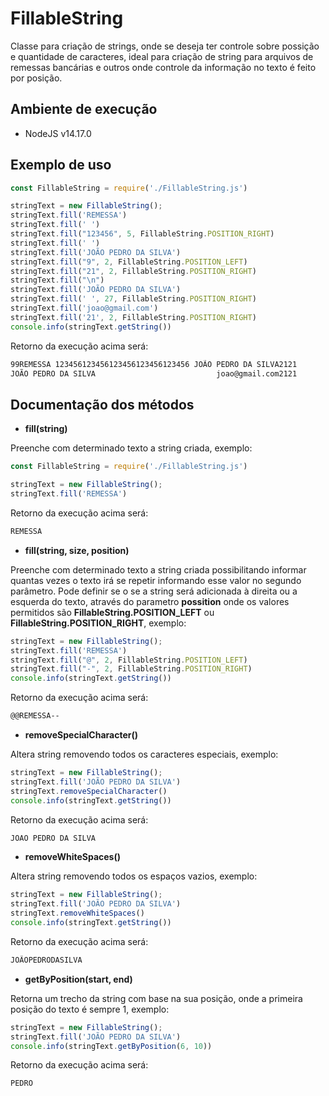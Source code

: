 # FillableString
Classe para criação de strings, onde se deseja ter controle sobre possição e quantidade de caracteres, 
ideal para criação de string para arquivos de remessas bancárias e outros onde controle da informação no texto é feito por posição.

## Ambiente de execução
* NodeJS v14.17.0

## Exemplo de uso 
```js
const FillableString = require('./FillableString.js')

stringText = new FillableString();
stringText.fill('REMESSA')
stringText.fill(' ')
stringText.fill("123456", 5, FillableString.POSITION_RIGHT)
stringText.fill(' ')
stringText.fill('JOÃO PEDRO DA SILVA')
stringText.fill("9", 2, FillableString.POSITION_LEFT)
stringText.fill("21", 2, FillableString.POSITION_RIGHT)
stringText.fill("\n")
stringText.fill('JOÃO PEDRO DA SILVA')
stringText.fill(' ', 27, FillableString.POSITION_RIGHT)
stringText.fill('joao@gmail.com')
stringText.fill('21', 2, FillableString.POSITION_RIGHT)
console.info(stringText.getString())
```

Retorno da execução acima será:
```sh
99REMESSA 123456123456123456123456123456 JOÃO PEDRO DA SILVA2121
JOÃO PEDRO DA SILVA                           joao@gmail.com2121
```

## Documentação dos métodos
* **fill(string)**

Preenche com determinado texto a string criada, exemplo:
```js
const FillableString = require('./FillableString.js')

stringText = new FillableString();
stringText.fill('REMESSA')
```
Retorno da execução acima será:
```sh
REMESSA
```

* **fill(string, size, position)**

Preenche com determinado texto a string criada possibilitando informar quantas vezes o texto irá se repetir informando esse valor no segundo parâmetro. Pode definir se o se a string será adicionada à direita ou a esquerda do texto, através do parametro **possition** onde os valores permitidos são **FillableString.POSITION_LEFT** ou **FillableString.POSITION_RIGHT**, exemplo: 
```js
stringText = new FillableString();
stringText.fill('REMESSA')
stringText.fill("@", 2, FillableString.POSITION_LEFT)
stringText.fill("-", 2, FillableString.POSITION_RIGHT)
console.info(stringText.getString()) 
```

Retorno da execução acima será:
```sh
@@REMESSA--
```

* **removeSpecialCharacter()**

Altera string removendo todos os caracteres especiais, exemplo:

```js
stringText = new FillableString();
stringText.fill('JOÃO PEDRO DA SILVA')
stringText.removeSpecialCharacter()
console.info(stringText.getString())
```

Retorno da execução acima será:
```sh
JOAO PEDRO DA SILVA
```

* **removeWhiteSpaces()**

Altera string removendo todos os espaços vazios, exemplo:

```js
stringText = new FillableString();
stringText.fill('JOÃO PEDRO DA SILVA')
stringText.removeWhiteSpaces()
console.info(stringText.getString())
```

Retorno da execução acima será:
```sh
JOÃOPEDRODASILVA
```

* **getByPosition(start, end)**

Retorna um trecho da string com base na sua posição, onde a primeira posição do texto é sempre 1, exemplo:

```js
stringText = new FillableString();
stringText.fill('JOÃO PEDRO DA SILVA')
console.info(stringText.getByPosition(6, 10))
```

Retorno da execução acima será:
```sh
PEDRO
```

